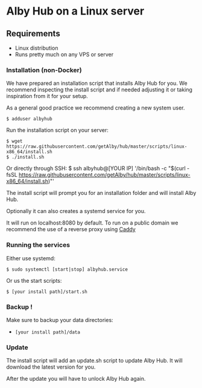 # Alby Hub on a Linux server

## Requirements

- Linux distribution
- Runs pretty much on any VPS or server

### Installation (non-Docker)

We have prepared an installation script that installs Alby Hub for you.
We recommend inspecting the install script and if needed adjusting it or taking inspiration from it for your setup.

As a general good practice we recommend creating a new system user.

    $ adduser albyhub

Run the installation script on your server:

    $ wget https://raw.githubusercontent.com/getAlby/hub/master/scripts/linux-x86_64/install.sh
    $ ./install.sh

Or directly through SSH:
    $ ssh albyhub@[YOUR IP] '/bin/bash -c "$(curl -fsSL https://raw.githubusercontent.com/getAlby/hub/master/scripts/linux-x86_64/install.sh)"'


The install script will prompt you for an installation folder and will install Alby Hub.

Optionally it can also creates a systemd service for you.

It will run on localhost:8080 by default.
To run on a public domain we recommend the use of a reverse proxy using [Caddy](https://caddyserver.com/)

### Running the services

Either use systemd:

    $ sudo systemctl [start|stop] albyhub.service

Or us the start scripts:

    $ [your install path]/start.sh

### Backup !

Make sure to backup your data directories:

- `[your install path]/data`

### Update

The install script will add an update.sh script to update Alby Hub. It will download the latest version for you.

After the update you will have to unlock Alby Hub again.
